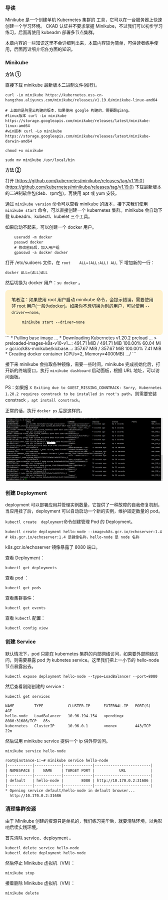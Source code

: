 ### 导读

Minikube 是一个创建单机 Kubernetes 集群的 工具，它可以在一台服务器上快速创建一个学习环境。 CKAD 认证并不要求掌握 Minikube，不过我们可以初步学习练习，后面再使用 kubeadm 部署多节点集群。

本章内容的一些知识这里不会详细列出来，本篇内容较为简单，可供读者练手使用，后面再详细介绍各方面的知识。



### Minikube

**方法 ①**

直接下载 minikube 最新版本二进制文件(推荐)。

```shell
curl -Lo minikube https://kubernetes.oss-cn-hangzhou.aliyuncs.com/minikube/releases/v1.19.0/minikube-linux-amd64

# 上面的是阿里云构建的版本，如果使用 google 构建的，需要翻qiang。
#linux版本 curl -Lo minikube https://storage.googleapis.com/minikube/releases/latest/minikube-linux-amd64
#win版本 curl -Lo minikube https://storage.googleapis.com/minikube/releases/latest/minikube-darwin-amd64
```

```shell
chmod +x minikube
```

```shell
sudo mv minikube /usr/local/bin
```



**方法 ②**

打开 [https://github.com/kubernetes/minikube/releases/tag/v1.19.0](https://github.com/kubernetes/minikube/releases/tag/v1.19.0) 下载最新版本的二进制软件包(deb、rpm包)，再使用 apt 或 yum 安装。





通过 `minikube version` 命令可以查看 minikube 的版本，接下来我们使用 `minikube start` 命令，可以直接创建一个 kubernetes 集群。minikube 会自动下载 kubeadm、kubectl、kubelet 三个工具。



如果启动不起来，可以创建一个 docker 用户。

```
    useradd -m docker
    passwd docker
    # 修改密码后，加入用户组
    gpasswd -a docker docker
```
打开 /etc/sudoers 文件，在 `root    ALL=(ALL:ALL) ALL` 下 增加新的一行：

```
docker ALL=(ALL)ALL
```

然后切换为 docker 用户：<code>su docker</code> 。

<div style="color: rgb(23, 23, 23); font-family: &quot;Segoe UI&quot;, SegoeUI, &quot;Segoe WP&quot;, &quot;Helvetica Neue&quot;, Helvetica, Tahoma, Arial, sans-serif; background-color: rgb(255, 241, 204);border-radius: 10px;padding:20px;">
笔者注：如果使用 root 用户启动 minikube 命令，会提示错误，需要使用非 root 用户(一般为docker)。如果你不想切换为别的用户，可以使用 <code>--driver==none</code>。
    <pre>
    <code>minikube start --driver=none</code></pre>
</div>
```
* Pulling base image ...
* Downloading Kubernetes v1.20.2 preload ...
    > preloaded-images-k8s-v10-v1...: 491.71 MiB / 491.71 MiB  100.00% 60.04 Mi
    > gcr.io/k8s-minikube/kicbase...: 357.67 MiB / 357.67 MiB  100.00% 7.41 MiB
* Creating docker container (CPUs=2, Memory=4000MB) .../  
```



接下来 minikube 会拉取各种镜像，需要一些时间。minikube 完成初始化后，打开新的终端窗口，执行 `minikube dashboard` 启动面板，根据 URL 地址，可以访问面板。



PS：如果报 `X Exiting due to GUEST_MISSING_CONNTRACK: Sorry, Kubernetes 1.20.2 requires conntrack to be installed in root's path`，则需要安装 constrack ，`apt install constrack`。



正常的话，执行 `docker ps` 后是这样的。

![1618732594(1)](./.images/1618732594(1).png)







### 创建 Deployment

deployment 可以部署应用并管理实例数量，它提供了一种故障的自我修复机制，当应用挂了后，deployment 可以自动启动一个新的实例，维护固定数量的 pod。

`kubectl create  deployment`命令创建管理 Pod 的 Deployment。

```
kubectl create deployment hello-node --image=k8s.gcr.io/echoserver:1.4
# k8s.gcr.io/echoserver:1.4 是镜像名称，hello-node 是 node 名称
```

k8s.gcr.io/echoserver 镜像暴露了 8080 端口。



查看 Deployment：

```shell
kubectl get deployments
```

查看 pod ：

```
kubectl get pods
```

查看集群事件：

```shell
kubectl get events
```

查看 `kubectl` 配置：

```shell
kubectl config view
```



### 创建 Service

默认情况下，pod 只能在 kubernetes 集群的内部网络访问，如果要外部网络访问，则需要暴露 pod 为 kubnetes service。这里我们把上一小节的 hello-node 节点暴露出去。

```shell
kubectl expose deployment hello-node --type=LoadBalancer --port=8080
```

然后查看刚刚创建的 service：

```shell
kubectl get services
```

```
NAME         TYPE           CLUSTER-IP      EXTERNAL-IP   PORT(S)          AGE
hello-node   LoadBalancer   10.96.194.154   <pending>     8080:31686/TCP   85s
kubernetes   ClusterIP      10.96.0.1       <none>        443/TCP          22m
```

然后试用 minikube service 提供一个 ip 供外界访问。

```shell
minikube service hello-node
```

```
root@instance-1:~# minikube service hello-node
|-----------|------------|-------------|-------------------------|
| NAMESPACE |    NAME    | TARGET PORT |           URL           |
|-----------|------------|-------------|-------------------------|
| default   | hello-node |        8080 | http://10.170.0.2:31686 |
|-----------|------------|-------------|-------------------------|
* Opening service default/hello-node in default browser...
  http://10.170.0.2:31686
```



### 清理集群资源

由于 Minikube 创建的资源只是单机的，我们练习完毕后，就要清除环境，以免影响后续实践环境。

首先清除 service、deployment 。

```shell
kubectl delete service hello-node
kubectl delete deployment hello-node
```

然后停止 Minikube 虚拟机（VM）：

```shell
minikube stop
```

接着删除 Minikube 虚拟机（VM）：

```shell
minikube delete
```